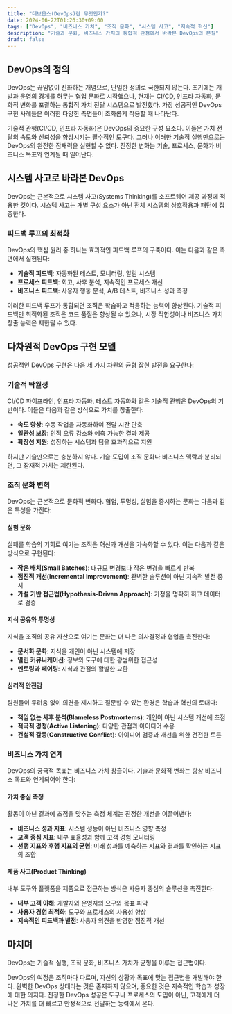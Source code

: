 ```yaml
---
title: "데브옵스(DevOps)란 무엇인가?"
date: 2024-06-22T01:26:30+09:00
tags: ["DevOps", "비즈니스 가치", "조직 문화", "시스템 사고", "지속적 혁신"]
description: "기술과 문화, 비즈니스 가치의 통합적 관점에서 바라본 DevOps의 본질"
draft: false
---
```


## DevOps의 정의

DevOps는 끊임없이 진화하는 개념으로, 단일한 정의로 국한되지 않는다. 초기에는 개발과 운영의 경계를 허무는 협업 문화로 시작했으나, 현재는 CI/CD, 인프라 자동화, 문화적 변화를 포괄하는 통합적 가치 전달 시스템으로 발전했다. 가장 성공적인 DevOps 구현 사례들은 이러한 다양한 측면들이 조화롭게 작용할 때 나타난다.

기술적 관행(CI/CD, 인프라 자동화)은 DevOps의 중요한 구성 요소다. 이들은 가치 전달의 속도와 신뢰성을 향상시키는 필수적인 도구다. 그러나 이러한 기술적 실행만으로는 DevOps의 완전한 잠재력을 실현할 수 없다. 진정한 변화는 기술, 프로세스, 문화가 비즈니스 목표와 연계될 때 일어난다.

## 시스템 사고로 바라본 DevOps

DevOps는 근본적으로 시스템 사고(Systems Thinking)를 소프트웨어 제공 과정에 적용한 것이다. 시스템 사고는 개별 구성 요소가 아닌 전체 시스템의 상호작용과 패턴에 집중한다.

### 피드백 루프의 최적화

DevOps의 핵심 원리 중 하나는 효과적인 피드백 루프의 구축이다. 이는 다음과 같은 측면에서 실현된다:

-   **기술적 피드백**: 자동화된 테스트, 모니터링, 알림 시스템
-   **프로세스 피드백**: 회고, 사후 분석, 지속적인 프로세스 개선
-   **비즈니스 피드백**: 사용자 행동 분석, A/B 테스트, 비즈니스 성과 측정

이러한 피드백 루프가 통합되면 조직은 학습하고 적응하는 능력이 향상된다. 기술적 피드백만 최적화된 조직은 코드 품질은 향상될 수 있으나, 시장 적합성이나 비즈니스 가치 창출 능력은 제한될 수 있다.

## 다차원적 DevOps 구현 모델

성공적인 DevOps 구현은 다음 세 가지 차원의 균형 잡힌 발전을 요구한다:

### 기술적 탁월성

CI/CD 파이프라인, 인프라 자동화, 테스트 자동화와 같은 기술적 관행은 DevOps의 기반이다. 이들은 다음과 같은 방식으로 가치를 창출한다:

-   **속도 향상**: 수동 작업을 자동화하여 전달 시간 단축
-   **일관성 보장**: 인적 오류 감소와 예측 가능한 결과 제공
-   **확장성 지원**: 성장하는 시스템과 팀을 효과적으로 지원

하지만 기술만으로는 충분하지 않다. 기술 도입이 조직 문화나 비즈니스 맥락과 분리되면, 그 잠재적 가치는 제한된다.

### 조직 문화 변혁

DevOps는 근본적으로 문화적 변화다. 협업, 투명성, 실험을 중시하는 문화는 다음과 같은 특성을 가진다:

#### 실험 문화

실패를 학습의 기회로 여기는 조직은 혁신과 개선을 가속화할 수 있다. 이는 다음과 같은 방식으로 구현된다:

-   **작은 배치(Small Batches)**: 대규모 변경보다 작은 변경을 빠르게 반복
-   **점진적 개선(Incremental Improvement)**: 완벽한 솔루션이 아닌 지속적 발전 중시
-   **가설 기반 접근법(Hypothesis-Driven Approach)**: 가정을 명확히 하고 데이터로 검증

#### 지식 공유와 투명성

지식을 조직의 공유 자산으로 여기는 문화는 더 나은 의사결정과 협업을 촉진한다:

-   **문서화 문화**: 지식을 개인이 아닌 시스템에 저장
-   **열린 커뮤니케이션**: 정보와 도구에 대한 광범위한 접근성
-   **멘토링과 페어링**: 지식과 관점의 활발한 교환

#### 심리적 안전감

팀원들이 두려움 없이 의견을 제시하고 질문할 수 있는 환경은 학습과 혁신의 토대다:

-   **책임 없는 사후 분석(Blameless Postmortems)**: 개인이 아닌 시스템 개선에 초점
-   **적극적 경청(Active Listening)**: 다양한 관점과 아이디어 수용
-   **건설적 갈등(Constructive Conflict)**: 아이디어 검증과 개선을 위한 건전한 토론

### 비즈니스 가치 연계

DevOps의 궁극적 목표는 비즈니스 가치 창출이다. 기술과 문화적 변화는 항상 비즈니스 목표와 연계되어야 한다:

#### 가치 중심 측정

활동이 아닌 결과에 초점을 맞추는 측정 체계는 진정한 개선을 이끌어낸다:

-   **비즈니스 성과 지표**: 시스템 성능이 아닌 비즈니스 영향 측정
-   **고객 중심 지표**: 내부 효율성과 함께 고객 경험 모니터링
-   **선행 지표와 후행 지표의 균형**: 미래 성과를 예측하는 지표와 결과를 확인하는 지표의 조합

#### 제품 사고(Product Thinking)

내부 도구와 플랫폼을 제품으로 접근하는 방식은 사용자 중심의 솔루션을 촉진한다:

-   **내부 고객 이해**: 개발자와 운영자의 요구와 목표 파악
-   **사용자 경험 최적화**: 도구와 프로세스의 사용성 향상
-   **지속적인 피드백과 발전**: 사용자 의견을 반영한 점진적 개선

## 마치며

DevOps는 기술적 실행, 조직 문화, 비즈니스 가치가 균형을 이루는 접근법이다.

DevOps의 여정은 조직마다 다르며, 자신의 상황과 목표에 맞는 접근법을 개발해야 한다. 완벽한 DevOps 상태라는 것은 존재하지 않으며, 중요한 것은 지속적인 학습과 성장에 대한 의지다. 진정한 DevOps 성공은 도구나 프로세스의 도입이 아닌, 고객에게 더 나은 가치를 더 빠르고 안정적으로 전달하는 능력에서 온다.
